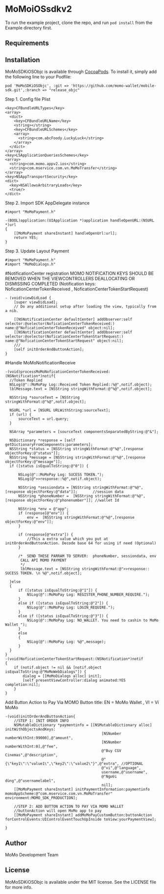# MoMoiOSsdkv2

To run the example project, clone the repo, and run `pod install` from the Example directory first.

## Requirements

## Installation

MoMoSDKiOSObjc is available through [CocoaPods](http://cocoapods.org). To install
it, simply add the following line to your Podfile:

```
pod 'MoMoSDKiOSObjc', :git => 'https://github.com/momo-wallet/mobile-sdk.git',:branch => "release_objc"
```

Step 1. Config file Plist
```
<key>CFBundleURLTypes</key>
<array>
  <dict>
    <key>CFBundleURLName</key>
    <string></string>
    <key>CFBundleURLSchemes</key>
    <array>
      <string>com.abcFoody.LuckyLuck</string>
    </array>
  </dict>
</array>
<key>LSApplicationQueriesSchemes</key>
<array>
  <string>com.momo.appv2.ios</string>
  <string>com.mservice.com.vn.MoMoTransfer</string>
</array>
<key>NSAppTransportSecurity</key>
<dict>
  <key>NSAllowsArbitraryLoads</key>
  <true/>
</dict>
```
Step 2. Import SDK
AppDelegate instance
```
#import "MoMoPayment.h"

-(BOOL)application:(UIApplication *)application handleOpenURL:(NSURL *)url
{
    [[MoMoPayment shareInstant] handleOpenUrl:url];
    return YES;
}
```

Step 3. Update Layout Payment
```
#import "MoMoPayment.h"
#import "MoMoDialogs.h"
```

#NotificationCenter registration
MOMO NOTIFICATION KEYS SHOULD BE REMOVED WHEN THE VIEWCONTROLLERS DEALLOCATING OR DISMISSING COMPLETED
(Notification keys: NoficationCenterTokenReceived , NoficationCenterTokenStartRequest)
```
- (void)viewDidLoad {
    [super viewDidLoad];
    // Do any additional setup after loading the view, typically from a nib.

    [[NSNotificationCenter defaultCenter] addObserver:self selector:@selector(NoficationCenterTokenReceived:) name:@"NoficationCenterTokenReceived" object:nil];
    [[NSNotificationCenter defaultCenter] addObserver:self selector:@selector(NoficationCenterTokenStartRequest:) name:@"NoficationCenterTokenStartRequest" object:nil];
    ///
    [self initOrderAndButtonAction];
}
```
#Handle MoMoNotificationReceive
```
-(void)processMoMoNoficationCenterTokenReceived:(NSNotification*)notif{
  //Token Replied
  NSLog(@"::MoMoPay Log::Received Token Replied::%@",notif.object);
  lblMessage.text = [NSString stringWithFormat:@"%@",notif.object];

  NSString *sourceText = [NSString stringWithFormat:@"%@",notif.object];

  NSURL *url = [NSURL URLWithString:sourceText];
  if (url) {
      sourceText = url.query;
  }

  NSArray *parameters = [sourceText componentsSeparatedByString:@"&"];

  NSDictionary *response = [self getDictionaryFromComponents:parameters];
  NSString *status = [NSString stringWithFormat:@"%@",[response objectForKey:@"status"]];
  NSString *message = [NSString stringWithFormat:@"%@",[response objectForKey:@"message"]];
  if ([status isEqualToString:@"0"]) {

      NSLog(@"::MoMoPay Log: SUCESS TOKEN.");
      NSLog(@">>response::%@",notif.object);

      NSString *sessiondata = [NSString stringWithFormat:@"%@",[response objectForKey:@"data"]];       //session data
      NSString *phoneNumber =  [NSString stringWithFormat:@"%@",[response objectForKey:@"phonenumber"]]; //wallet Id

      NSString *env = @"app";
      if (response[@"env"]) {
          env =  [NSString stringWithFormat:@"%@",[response objectForKey:@"env"]];
      }

      if (response[@"extra"]) {
          //This a extra value which you put at initOrderAndButtonAction. Decode base 64 for using if need (Optional)
      }

      /*  SEND THESE PARRAM TO SERVER:  phoneNumber, sessiondata, env
       CALL API MOMO PAYMENT
       */
       lblMessage.text = [NSString stringWithFormat:@">>response:: SUCESS TOKEN. \n %@",notif.object];

  }else
  {
      if ([status isEqualToString:@"1"]) {
          NSLog(@"::MoMoPay Log: REGISTER_PHONE_NUMBER_REQUIRE.");
      }
      else if ([status isEqualToString:@"2"]) {
          NSLog(@"::MoMoPay Log: LOGIN_REQUIRE.");
      }
      else if ([status isEqualToString:@"3"]) {
          NSLog(@"::MoMoPay Log: NO_WALLET. You need to cashin to MoMo Wallet ");
      }
      else
      {
          NSLog(@"::MoMoPay Log: %@",message);
      }
  }
}
-(void)NoficationCenterTokenStartRequest:(NSNotification*)notif
{
    if (notif.object != nil && [notif.object isEqualToString:@"MoMoWebDialogs"]) {
        dialog = [[MoMoDialogs alloc] init];
        [self presentViewController:dialog animated:YES completion:nil];
    }
}
```
Add Button Action to Pay Via MOMO
Button title: EN = MoMo Wallet , VI = Ví MoMo
```
-(void)initOrderAndButtonAction{
    //STEP 1: INIT ORDER INFO
    NSMutableDictionary *paymentinfo = [[NSMutableDictionary alloc] initWithObjectsAndKeys:
                                            [NSNumber numberWithInt:99000],@"amount",
                                            [NSNumber numberWithInt:0],@"fee",
                                            @"Buy CGV Cinemas",@"description",
                                            @"{\"key1\":\"value1\",\"key2\":\"value2\"}",@"extra", //OPTIONAL
                                            @"vi",@"language",
                                            username,@"username",
                                            @"Người dùng",@"usernamelabel",
                                            nil];
    [[MoMoPayment shareInstant] initPaymentInformation:paymentinfo momoAppScheme:@"com.mservice.com.vn.MoMoTransfer" environment:MOMO_SDK_PRODUCTION];

    //STEP 2: ADD BUTTON ACTION TO PAY VIA MOMO WALLET
    //buttonAction will open MoMo app to pay
    [[MoMoPayment shareInstant] addMoMoPayCustomButton:buttonAction forControlEvents:UIControlEventTouchUpInside toView:yourPaymentView];

}
```

## Author

MoMo Development Team

## License

MoMoSDKiOSObjc is available under the MIT license. See the LICENSE file for more info.
